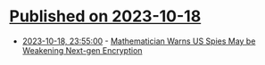 # [Published on 2023-10-18](index.md)

* [2023-10-18, 23:55:00](https://soylentnews.org/article.pl?sid=23/10/17/2150230&from=rss) - [Mathematician Warns US Spies May be Weakening Next-gen Encryption](https://soylentnews.org/article.pl?sid=23/10/17/2150230&from=rss)
